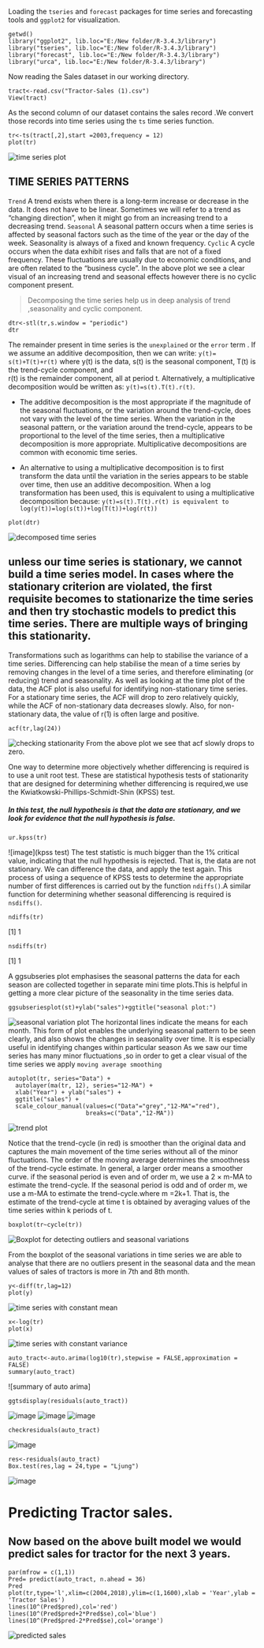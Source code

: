 Loading the `tseries` and `forecast` packages for time series and forecasting tools and `ggplot2` for visualization.
```{r}
getwd()
library("ggplot2", lib.loc="E:/New folder/R-3.4.3/library")
library("tseries", lib.loc="E:/New folder/R-3.4.3/library")
library("forecast", lib.loc="E:/New folder/R-3.4.3/library")
library("urca", lib.loc="E:/New folder/R-3.4.3/library")
```
Now reading the Sales dataset in our working directory.
```{r}
tract<-read.csv("Tractor-Sales (1).csv")
View(tract)
```
As the second column of our dataset contains the sales record .We convert those records into time series using the `ts` time series function.
```{r}
tr<-ts(tract[,2],start =2003,frequency = 12)
plot(tr)
```
![time series plot](https://github.com/venusrohilla/Time-Series-and-Forecasting/blob/master/new%20folder/time%20series%20plot.png)
## TIME SERIES PATTERNS
`Trend`
A trend exists when there is a long-term increase or decrease in the data. It does not have to be linear. Sometimes we will refer to a trend as “changing direction”, when it might go from an increasing trend to a decreasing trend.
`Seasonal`
A seasonal pattern occurs when a time series is affected by seasonal factors such as the time of the year or the day of the week. Seasonality is always of a fixed and known frequency. 
`Cyclic`
A cycle occurs when the data exhibit rises and falls that are not of a fixed frequency. These fluctuations are usually due to economic conditions, and are often related to the “business cycle”.
In the above plot we see a clear visual of an increasing trend and seasonal effects however there is no cyclic component present.
> Decomposing the time series help us in deep analysis of trend ,seasonality and cyclic component.
```{r}
dtr<-stl(tr,s.window = "periodic")
dtr
```
The remainder present in time series is the `unexplained` or the `error` term .
If we assume an additive decomposition, then we can write:
`y(t)= s(t)+T(t)+r(t)`  where y(t) is the data,  s(t) is the seasonal component,  T(t)  is the trend-cycle component, and  
r(t) is the remainder component, all at period t.
Alternatively, a multiplicative decomposition would be written as:
`y(t)=s(t).T(t).r(t)`.
* The additive decomposition is the most appropriate if the magnitude of the seasonal fluctuations, or the variation around the trend-cycle, does not vary with the level of the time series. When the variation in the seasonal pattern, or the variation around the trend-cycle, appears to be proportional to the level of the time series, then a multiplicative decomposition is more appropriate. Multiplicative decompositions are common with economic time series.

* An alternative to using a multiplicative decomposition is to first transform the data until the variation in the series appears to be stable over time, then use an additive decomposition. When a log transformation has been used, this is equivalent to using a multiplicative decomposition because: `y(t)=s(t).T(t).r(t) is equivalent to log(y(t))=log(s(t))+log(T(t))+log(r(t))`
```{r}
plot(dtr)
```
![decomposed time series](https://github.com/venusrohilla/Time-Series-and-Forecasting/blob/master/new%20folder/decomposed%20series%20plot.png)
## unless our time series is stationary, we cannot build a time series model. In cases where the stationary criterion are violated, the first requisite becomes to stationarize the time series and then try stochastic models to predict this time series. There are multiple ways of bringing this stationarity. 
Transformations such as logarithms can help to stabilise the variance of a time series. Differencing can help stabilise the mean of a time series by removing changes in the level of a time series, and therefore eliminating (or reducing) trend and seasonality.
As well as looking at the time plot of the data, the ACF plot is also useful for identifying non-stationary time series. For a stationary time series, the ACF will drop to zero relatively quickly, while the ACF of non-stationary data decreases slowly. Also, for non-stationary data, the value of r(1) is often large and positive.
```{r}
acf(tr,lag(24))
```
![checking stationarity](https://github.com/venusrohilla/Time-Series-and-Forecasting/blob/master/new%20folder/acf%204%20check%20stationar.png)
From the above plot we see that acf slowly drops to zero.

One way to determine more objectively whether differencing is required is to use a unit root test. These are statistical hypothesis tests of stationarity that are designed for determining whether differencing is required,we use the Kwiatkowski-Phillips-Schmidt-Shin (KPSS) test.
##### In this test, the null hypothesis is that the data are stationary, and we look for evidence that the null hypothesis is false. 
```{r}
ur.kpss(tr)
```
![image](kpss test)
The test statistic is much bigger than the 1% critical value, indicating that the null hypothesis is rejected. That is, the data are not stationary. We can difference the data, and apply the test again.
This process of using a sequence of KPSS tests to determine the appropriate number of first differences is carried out by the function `ndiffs()`.A similar function for determining whether seasonal differencing is required is `nsdiffs()`.
```{r}
ndiffs(tr)
```
[1] 1
```{r}
nsdiffs(tr)
```
[1] 1

A ggsubseries plot emphasises the seasonal patterns the data for each season are collected together in separate mini time plots.This is helpful in getting a more clear picture of the seasonality in the time series data.
```{r}
ggsubseriesplot(st)+ylab("sales")+ggtitle("seasonal plot:")
```
![seasonal variation plot](https://github.com/venusrohilla/Time-Series-and-Forecasting/blob/master/new%20folder/seasonal%20plot.png)
The horizontal lines indicate the means for each month. This form of plot enables the underlying seasonal pattern to be seen clearly, and also shows the changes in seasonality over time. It is especially useful in identifying changes within particular season
 As we saw our time series has many minor fluctuations ,so in order to get a clear visual of the time series we apply `moving average smoothing` 
```{r}
autoplot(tr, series="Data") +
  autolayer(ma(tr, 12), series="12-MA") +
  xlab("Year") + ylab("sales") +
  ggtitle("sales") +
  scale_colour_manual(values=c("Data"="grey","12-MA"="red"),
                      breaks=c("Data","12-MA"))
```
![trend plot](https://github.com/venusrohilla/Time-Series-and-Forecasting/blob/master/new%20folder/plot%20for%20showing%20trend.png)

Notice that the trend-cycle (in red) is smoother than the original data and captures the main movement of the time series without all of the minor fluctuations. The order of the moving average determines the smoothness of the trend-cycle estimate. In general, a larger order means a smoother curve. if the seasonal period is even and of order  m, we use a 2 × m-MA to estimate the trend-cycle. If the seasonal period is odd and of order m, we use a m-MA to estimate the trend-cycle.where m =2k+1. That is, the estimate of the trend-cycle at time t is obtained by averaging values of the time series within k periods of t.
```{r}
boxplot(tr~cycle(tr))
```
![Boxplot for detecting outliers and seasonal variations](https://github.com/venusrohilla/Time-Series-and-Forecasting/blob/master/new%20folder/boxplot.png) 

From the boxplot of the seasonal variations in time series we are able to analyse that there are no outliers present in the seasonal data and the mean values of sales of tractors is more in 7th and 8th month.

```{r}
y<-diff(tr,lag=12)
plot(y)
```
![time series with constant mean](https://github.com/venusrohilla/Time-Series-and-Forecasting/blob/master/new%20folder/removing%20trend.png)
```{r}
x<-log(tr)
plot(x)
```
![time series with constant variance](https://github.com/venusrohilla/Time-Series-and-Forecasting/blob/master/new%20folder/constant%20variance.png)
```{r}
auto_tract<-auto.arima(log10(tr),stepwise = FALSE,approximation = FALSE)
summary(auto_tract)
```
![summary of auto arima]
```{r}
ggtsdisplay(residuals(auto_tract))
```
![image](https://github.com/venusrohilla/Time-Series-and-Forecasting/blob/master/new%20folder/auto%20arima%20residual%20plot1.PNG)
![image](https://github.com/venusrohilla/Time-Series-and-Forecasting/blob/master/new%20folder/acf%20lag%20plot2.PNG)
![image](https://github.com/venusrohilla/Time-Series-and-Forecasting/blob/master/new%20folder/Capturauto%20arima%20pacf%20plot3.PNG)
```{r}
checkresiduals(auto_tract)
```
![image](https://github.com/venusrohilla/Time-Series-and-Forecasting/blob/master/new%20folder/normal%20plot.PNG)
```{r}
res<-residuals(auto_tract)
Box.test(res,lag = 24,type = "Ljung")
```
![image](https://github.com/venusrohilla/Time-Series-and-Forecasting/blob/master/new%20folder/box-ljung%20test.PNG)
# Predicting Tractor sales.
## Now based on the above built model we would predict sales for tractor for the next 3 years.
```{r}
par(mfrow = c(1,1))
Pred= predict(auto_tract, n.ahead = 36)
Pred
plot(tr,type='l',xlim=c(2004,2018),ylim=c(1,1600),xlab = 'Year',ylab = 'Tractor Sales')
lines(10^(Pred$pred),col='red')
lines(10^(Pred$pred+2*Pred$se),col='blue')
lines(10^(Pred$pred-2*Pred$se),col='orange')
```
![predicted sales](https://github.com/venusrohilla/Time-Series-and-Forecasting/blob/master/new%20folder/predicted%20graph.png)
